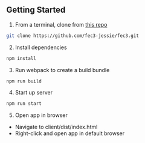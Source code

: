 ## Getting Started

1. From a terminal, clone from [this repo](https://github.com/fec3-jessie/fec3.git)

```bash
git clone https://github.com/fec3-jessie/fec3.git
```

2. Install dependencies

```bash
npm install
```

3. Run webpack to create a build bundle

```bash
npm run build
```

4. Start up server

```bash
npm run start
```

5. Open app in browser

- Navigate to client/dist/index.html
- Right-click and open app in default browser